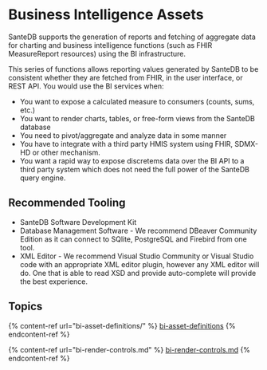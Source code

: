 # Business Intelligence Assets

SanteDB supports the generation of reports and fetching of aggregate data for charting and business intelligence functions (such as FHIR MeasureReport resources)  using the BI infrastructure.

This series of functions allows reporting values generated by SanteDB to be consistent whether they are fetched from FHIR, in the user interface, or REST API. You would use the BI services when:

* You want to expose a calculated measure to consumers (counts, sums, etc.)
* You want to render charts, tables, or free-form views from the SanteDB database
* You need to pivot/aggregate and analyze data in some manner
* You have to integrate with a third party HMIS system using FHIR, SDMX-HD or other mechanism.
* You want a rapid way to expose discretems data over the BI API to a third party system which does not need the full power of the SanteDB query engine.

## Recommended Tooling

* SanteDB Software Development Kit
* Database Management Software - We recommend DBeaver Community Edition as it can connect to SQlite, PostgreSQL and Firebird from one tool.
* XML Editor - We recommend Visual Studio Community or Visual Studio code with an appropriate XML editor plugin, however any XML editor will do. One that is able to read XSD and provide auto-complete will provide the best experience.

## Topics

{% content-ref url="bi-asset-definitions/" %}
[bi-asset-definitions](bi-asset-definitions/)
{% endcontent-ref %}

{% content-ref url="bi-render-controls.md" %}
[bi-render-controls.md](bi-render-controls.md)
{% endcontent-ref %}
